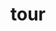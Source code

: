 ---
title: "tour"
description: "Categoria che racchiude tutti i viaggi fatti in Italia"
slug: "tour"
image: "tour.jpg"
---